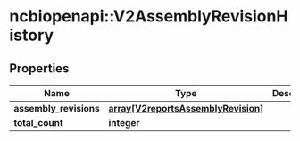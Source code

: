 # ncbiopenapi::V2AssemblyRevisionHistory


## Properties
Name | Type | Description | Notes
------------ | ------------- | ------------- | -------------
**assembly_revisions** | [**array[V2reportsAssemblyRevision]**](v2reportsAssemblyRevision.md) |  | [optional] 
**total_count** | **integer** |  | [optional] 


